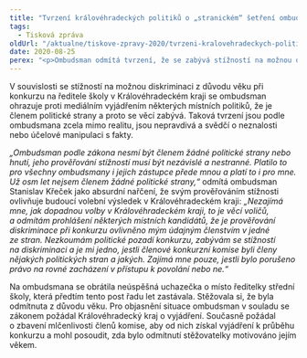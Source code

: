 ```yaml
---
title: "Tvrzení královéhradeckých politiků o „stranickém“ šetření ombudsmana je nepravdivé"
tags:
  - Tisková zpráva
oldUrl: "/aktualne/tiskove-zpravy-2020/tvrzeni-kralovehradeckych-politiku-o-stranickem-setreni-ombudsmana-je-nepravdive"
date: 2020-08-25
perex: "<p>Ombudsman odmítá tvrzení, že se zabývá stížností na možnou diskriminaci v souvislosti s regionálním předvolebním bojem a že je členem politické strany. Ombudsman je ze zákona nestranný a nezávislý a nesmí být členem žádné politické strany. U stížností nikdy nezkoumá jejich politické pozadí, ale posuzuje pouze možné porušení právních předpisů.</p>"
---
```


<!-- imported from the old website -->

<p>V souvislosti se stížností na možnou diskriminaci z důvodu věku při konkurzu na ředitele školy v Královéhradeckém kraji se ombudsman ohrazuje proti mediálním vyjádřením některých místních politiků, že je členem politické strany a proto se věcí zabývá. Taková tvrzení jsou podle ombudsmana zcela mimo realitu, jsou nepravdivá a svědčí o neznalosti nebo účelové manipulaci s fakty. </p> <p><i>„Ombudsman podle zákona nesmí být členem žádné politické strany nebo hnutí, jeho prověřování stížností musí být nezávislé a nestranné. Platilo to pro všechny ombudsmany i jejich zástupce přede mnou a platí to i pro mne. Už osm let nejsem členem žádné politické strany,“</i> odmítá ombudsman Stanislav Křeček jako absurdní nařčení, že svým prověřováním stížnosti ovlivňuje budoucí volební výsledek v Královéhradeckém kraji: <i>„Nezajímá mne, jak dopadnou volby v Královéhradeckém kraji, to je věcí voličů, a odmítám prohlášení některých místních kandidátů, že je prověřování diskriminace při konkurzu ovlivněno mým údajným členstvím v jedné ze stran. Nezkoumám politické pozadí konkurzu, zabývám se stížností na diskriminaci a je mi jedno, jestli členové konkurzní komise byli členy nějakých politických stran a jakých. Zajímá mne pouze, jestli bylo porušeno právo na rovné zacházení v přístupu k povolání nebo ne.“ </i></p> <p>Na ombudsmana se obrátila neúspěšná uchazečka o místo ředitelky střední školy, která předtím tento post řadu let zastávala. Stěžovala si, že byla odmítnuta z důvodu věku. Pro objasnění situace ombudsman v souladu se zákonem požádal Královéhradecký kraj o vyjádření. Současně požádal o zbavení mlčenlivosti členů komise, aby od nich získal vyjádření k průběhu konkurzu a mohl posoudit, zda bylo odmítnutí stěžovatelky motivováno jejím věkem.</p>
